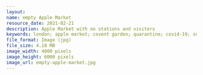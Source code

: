 ```yaml
---
layout: 
name: empty Apple Market
resource_date: 2021-02-21
description: Apple Market with no stations and visitors
keywords: london; apple market; covent garden; quarantine; covid-19; social distancing
file_format: Image (jpg)
file_size: 4.18 MB
image_width: 4000 pixels
image_height: 6000 pixels
image_url: empty-apple-market.jpg
---
```

